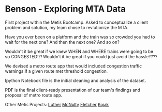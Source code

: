 # Benson - Exploring MTA Data

First project within the Metis Bootcamp. Asked to conceptualize a client problem and solution, my team chose to revlutionize the MTA. 

Have you ever been on a platform and the train was so crowded you had to wait for the next one? And then the next one? And so on?

Wouldn't it be great if we knew WHEN and WHERE trains were going to be so CONGESTED!?! Wouldn't it be great if you could just avoid the hassle????

We devised a metro route app that would included congestion traffic warnings if a given route met threshold congestion. 

Ipython Notebook file is the initial cleaning and analysis of the dataset.

PDF is the final client-ready presentation of our team's findings and proposal of metro route app.

Other Metis Projects:
[Luther](jessicafreaner.github.io/Luther/ "Luther")
[McNulty](jessicafreaner.github.io/McNulty/ "McNulty")
[Fletcher](jessicafreaner.github.io/Fletcher/ "Fletcher")
[Kojak](jessicafreaner.github.io/Kojak/ "Kojak")
